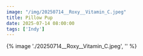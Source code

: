 ```yaml
---
image: "/img/20250714__Roxy__Vitamin_C.jpeg"
title: Pillow Pup
date: 2025-07-14 08:00:00
tags: ['Indy']
---
```

{% image './20250714__Roxy__Vitamin_C.jpeg', '' %}